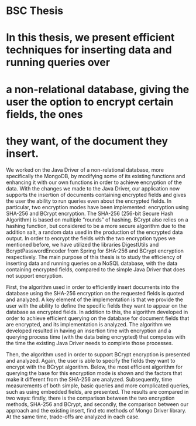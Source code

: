 # BSC Thesis

# In this thesis, we present efficient techniques for inserting data and running queries over
# a non-relational database, giving the user the option to encrypt certain fields, the ones
# they want, of the document they insert. 
We worked on the Java Driver of a non-relational
database, more specifically the MongoDB, by modifying some of its existing functions and
enhancing it with our own functions in order to achieve encryption of the data. With
the changes we made to the Java Driver, our application now supports the insertion of
documents containing encrypted fields and gives the user the ability to run queries even
about the encrypted fields. In particular, two encryption modes have been implemented:
encryption using SHA-256 and BCrypt encryption. The SHA-256 (256-bit Secure Hash
Algorithm) is based on multiple “rounds” of hashing. BCrypt also relies on a hashing
function, but considered to be a more secure algorithm due to the addition salt, a random
data used in the production of the encrypted data output. In order to encrypt the fields with
the two encryption types we mentioned before, we have utilized the libraries DigestUtils
 and BcryptPasswordEncoder from Spring for SHA-256 and BCrypt encryption respectively.
The main purpose of this thesis is to study the efficiency of inserting data and
running queries on a NoSQL database, with the data containing encrypted fields, compared
to the simple Java Driver that does not support encryption.


First, the algorithm used in order to efficiently insert documents into the database using
the SHA-256 encryption on the requested fields is quoted and analyzed. A key element of
the implementation is that we provide the user with the ability to define the specific fields
they want to appear on the database as encrypted fields. In addition to this, the algorithm
developed in order to achieve efficient querying on the database for document fields that
are encrypted, and its implementation is analyzed. The algorithm we developed resulted
in having an insertion time with encryption and a querying process time (with the data
being encrypted) that competes with the time the existing Java Driver needs to complete
those processes.


Then, the algorithm used in order to support BCrypt encryption is presented and analyzed.
Again, the user is able to specify the fields they want to encrypt with the BCrypt algorithm.
Below, the most efficient algorithm for querying the base for this encryption mode is shown
and the factors that make it different from the SHA-256 are analyzed.
Subsequently, time measurements of both simple, basic queries and more complicated
queries, such as using embedded fields, are presented. The results are compared in two
ways: firstly, there is the comparison between the two encryption methods, SHA-256 and
BCrypt, and secondly, the comparison between our approach and the existing insert, find
etc methods of Mongo Driver library. At the same time, trade-offs are analyzed in each
case.
